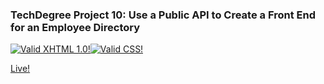 ### TechDegree Project 10: Use a Public API to Create a Front End for an Employee Directory
[![Valid XHTML 1.0!](http://www.w3.org/Icons/valid-xhtml10)](https://validator.w3.org/check?uri=https://masihtak.github.io/TD-Project10/)[![Valid CSS!](http://www.w3.org/Icons/valid-css.png)](https://jigsaw.w3.org/css-validator/validator?uri=https://masihtak.github.io/TD-Project10/)

[Live!](https://masihtak.github.io/TD-Project10/)
